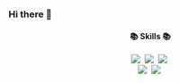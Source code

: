 ### Hi there 👋

<h4 align="center">📚 Skills 📚</h4>
<p align="center">
  <img src="https://img.shields.io/badge/Python-3766AB?style=flat-square&logo=Python&logoColor=white"/></a>&nbsp 
  <img src="https://img.shields.io/badge/Mysql-E6B91E?style=flat-square&logo=MySql&logoColor=white"/></a>&nbsp 
  <img src="https://img.shields.io/badge/AWS-232F3E?style=flat-square&logo=AmazonAWS&logoColor=white"/></a>&nbsp
  <br>
  <img src="https://img.shields.io/badge/TensorFlow-#FF6F00?style=for-the-badge&logo=Python&logoColor=white"></a>&nbsp
  <img src="https://img.shields.io/badge/Pytoch-232F3E?style=for-the-badge&logo=Python&logoColor=white"></a>&nbsp
</p>
